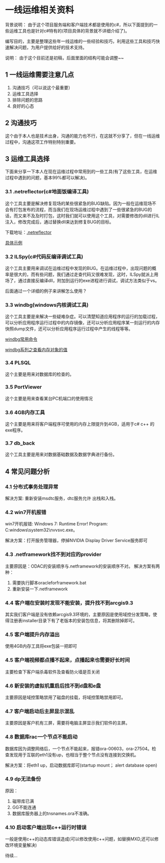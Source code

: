 # 一线运维相关资料

背景说明： 由于这个项目服务端和客户端技术都是使用的c#，所以下面提到的一些运维工具也是针对c#特有的(项目具体的背景就不详细介绍了)。

编写目的，主要是整理这些年一线运维的一些经验和技巧，利用这些工具和技巧快速解决问题，为用户提供给好的技术支持。

说明： 由于这个目前还是初稿，后面里面的结构可能会调整~~

## 1 一线运维需要注意几点

1. 沟通技巧（可以说这个最重要）
2. 运维工具选择
3. 排除问题的思路
4. 良好的心态

## 2 沟通技巧

这个由于本人也是技术出身，沟通的能力也不行，在这就不分享了，但在一线运维过程中，沟通这项工作特别特别重要。

## 3 运维工具选择

下面来分享一下本人在现在运维过程中常用到的一些工具(有了这些工具，在运维过程中遇到的问题，基本99%都可以解决)。

### 3.1 .netreflector(c#地面饭编译工具)
这个工具主要是解决修复现场的某些很紧急的BUG缺陷。因为一般在运维现场不会有打包发布的流程，而当我们在现场运维过程中遇到了一些很紧急的BUG的话，而又来不及及时打包，这时我们就可以使用这个工具，对需要修改的dll进行IL注入，修改完成后，通过替换dll来达到修复BUG的目标。

下载地址：[.netreflector](https://www.red-gate.com/dynamic/products/dotnet-development/reflector/download)

[具体示例](https://github.com/numsg/software-maintenance/blob/master/90%20docs/netreflector.md)

### 3.2 ILSpy(c#代码反编译调试工具)
这个工具主要用来调试在运维过程中发现的BUG。在运维过程中，出现问题的概率是很大的，而有些问题，我们通过走查代码又很难发现，这时，ILSpy就派上用场了，通过直接反编译dll，附加到运行的exe进程进行调试，调试方法类似于vs。

后面通过一个详细的例子来讲解怎么使用？

### 3.3 windbg(windows内核调试工具)
这个工具主要是来解决一些疑难杂症。可以清楚知道应用程序的运行的加载过程，可以分析应用程序运行过程中的内存镜像，还可以分析应用程序某一刻运行的内存快照dump文件，还可以分析应用程序运行过程中产生的线程等等。

[windbg常用命令](https://github.com/numsg/software-maintenance/blob/master/90%20docs/windbg-command.md)

[windbg系列之查看内存对象的值]()

### 3.4 PLSQL

这个主要是用来对数据库的检查的。

### 3.5 PortViewer

这个主要是用来查看某台PC机端口的使用情况

### 3.6 4GB内存工具

这个主要是用来将客户端程序可使用的内存上限提升到4GB，适用于c# c++ 的exe程序。

### 3.7 db_back

这个工具主要是用来对数据基础数据及数据字典进行备份。

## 4 常见问题分析

### 4.1 分布式事务处理异常

 解决方案: 重新安装msdtc服务，dtc服务允许 出栈和入栈。

### 4.2 win7开机报错

win7开机报错: Windows 7: Runtime Error! Program: C\:windows\system32\nvvsvc.exe。 

解决方案：打开服务管理器，停掉NVIDIA Display Driver Service服务即可 

### 4.3 .netframework找不到对应的provider

主要原因是：ODAC的安装顺序与.netframework的安装顺序不对。
解决方案有两种：
1. 需要执行脚本oracleforframework.bat
2. 重新安装一下.netframework

### 4.4 客户端在安装时发现不能安装，提升找不到arcgis9.3

其实我们客户端是没有依赖arcgis9.3环境的，主要原因是使用域控分发策略，使得注册表installer目录下有了老版本的安装包信息，将其删除掉即可。

### 4.5 客户端提升内存溢出

使用4GB内存工具将exe包装一把即可

### 4.5 客户端视频都点播不起来，点播起来也需要好长时间

主要检查下客户端杀毒软件及查看防火墙是否关闭

### 4.6 新安装的虚拟机重启后找不到d盘和e盘

主要原因是域控策略禁用了磁盘的挂载，将域控策略禁用即可。

### 4.7 客户端启动后主屏显示混乱

主要原因是客户机有三屏，需要将电脑主屏显示我们软件的主屏。

### 4.8 数据库rac一个节点不能启动

数据库因为调整网络后，一个节点不能起来，报错ora-00603，ora-27504。检查发现用于互联的eth1没有up，也相当于整个节点没有连接到交换机。

解决方案：将eth1 up，启动数据库即可(startup mount； alert database open)

### 4.9 dp无法备份
原因：

1. 磁带库已满
2. GG不能连通
3. 数据库服务器上的tnsnames.ora不准确。

### 4.10 启动客户端出现c++运行时错误

一般是使用c++的动态库错误造成(可以修改使用c++问题，如替换MXD,还可以修改环境变量解决)


待续...



